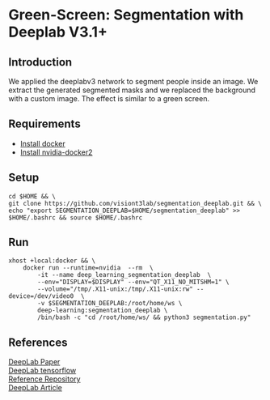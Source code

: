 # Green-Screen: Segmentation with Deeplab V3.1+

## Introduction
We applied the deeplabv3 network to segment people inside an image. We extract the generated segmented masks and we replaced the background with a custom image. The effect is similar to a green screen.

## Requirements

* [Install docker](https://www.digitalocean.com/community/tutorials/how-to-install-and-use-docker-on-ubuntu-18-04)
* [Install nvidia-docker2](https://github.com/NVIDIA/nvidia-docker)

## Setup

```
cd $HOME && \
git clone https://github.com/visiont3lab/segmentation_deeplab.git && \
echo "export SEGMENTATION_DEEPLAB=$HOME/segmentation_deeplab" >> $HOME/.bashrc && source $HOME/.bashrc
```

## Run

```
xhost +local:docker && \
    docker run --runtime=nvidia  --rm  \
        -it --name deep_learning_segmentation_deeplab  \
        --env="DISPLAY=$DISPLAY" --env="QT_X11_NO_MITSHM=1" \
        --volume="/tmp/.X11-unix:/tmp/.X11-unix:rw" --device=/dev/video0  \
        -v $SEGMENTATION_DEEPLAB:/root/home/ws \
        deep-learning:segmentation_deeplab \
        /bin/bash -c "cd /root/home/ws/ && python3 segmentation.py"
```

## References
[DeepLab Paper](https://arxiv.org/pdf/1606.00915) <br>
[DeepLab tensorflow](https://github.com/tensorflow/models/tree/master/research/deeplab) <br>
[Reference Repository](https://github.com/Golbstein/Keras-segmentation-deeplab-v3.1) <br>
[DeepLab Article](https://www.novatec-gmbh.de/blog/semantic-segmentation-part-1-deeplab-v3/)
